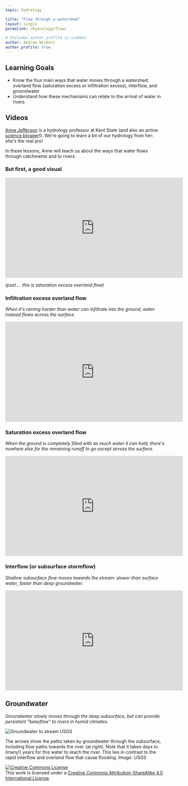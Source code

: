 ```yaml
---
topic: hydrology

title: "Flow through a watershed"
layout: single
permalink: /hydrology/flow/

# Includes author profile in sidebar
author: Andrew Wickert
author_profile: true
---
```


## Learning Goals

* Know the four main ways that water moves through a watershed: overland flow (saturation excess or infiltration excess), interflow, and groundwater
* Understand how these mechanisms can relate to the arrival of water in rivers

## Videos

[Anne Jefferson](https://www.kent.edu/geology/profile/anne-jefferson) is a hydrology professor at Kent State (and also an active [science blogger](https://all-geo.org/highlyallochthonous/author/ajefferson/)!). We're going to learn a bit of our hydrology from her: she's the real pro!

In these lessons, Anne will teach us about the ways that water flows through catchments and to rivers.

### But first, a good visual

<iframe width="560" height="315" src="https://www.youtube.com/embed/JVRna7Awnd0" frameborder="0" allow="accelerometer; autoplay; clipboard-write; encrypted-media; gyroscope; picture-in-picture" allowfullscreen></iframe>

*(psst.... this is saturation excess overland flow)*

### Infiltration excess overland flow

*When it's raining harder than water can infiltrate into the ground, water instead flows across the surface.*

<iframe width="560" height="315" src="https://www.youtube.com/embed/sq0zdIHwvxs" frameborder="0" allow="accelerometer; autoplay; clipboard-write; encrypted-media; gyroscope; picture-in-picture" allowfullscreen></iframe>

### Saturation excess overland flow

*When the ground is completely filled with as much water it can hold, there's nowhere else for the remaining runoff to go except across the surface.*

<iframe width="560" height="315" src="https://www.youtube.com/embed/eP7nN3kmZ6A" frameborder="0" allow="accelerometer; autoplay; clipboard-write; encrypted-media; gyroscope; picture-in-picture" allowfullscreen></iframe>

### Interflow (or subsurface stormflow)

*Shallow subsurface flow moves towards the stream: slower than surface water, faster than deep groundwater.*

<iframe width="560" height="315" src="https://www.youtube.com/embed/lPTASIJHUA8" frameborder="0" allow="accelerometer; autoplay; clipboard-write; encrypted-media; gyroscope; picture-in-picture" allowfullscreen></iframe>

## Groundwater

*Groundwater slowly moves through the deep subsurface, but can provide persistent "baseflow" to rivers in humid climates.*

![Groundwater to stream USGS](https://pubs.usgs.gov/circ/circ1139/images/fig03.gif)

The arrows show the paths taken by groundwater through the subsurface, including flow paths towards the river (at right). Note that it takes days to (many!) years for this water to reach the river. This lies in contrast to the rapid interflow and overland flow that cause flooding. *Image: USGS*


<a rel="license" href="http://creativecommons.org/licenses/by-sa/4.0/"><img alt="Creative Commons License" style="border-width:0" src="https://i.creativecommons.org/l/by-sa/4.0/88x31.png" /></a><br />This work is licensed under a <a rel="license" href="http://creativecommons.org/licenses/by-sa/4.0/">Creative Commons Attribution-ShareAlike 4.0 International License</a>.
